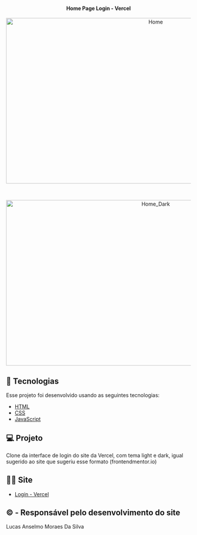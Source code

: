 <h4 align="center">
  Home Page Login - Vercel
</h4>

<p align="center" width="100%">
  <a data-flickr-embed="true" href="https://www.flickr.com/photos/190690980@N06/51006161137/in/dateposted-public/" title="Home"><img src="https://live.staticflickr.com/65535/51006161137_f04134ae1a_c.jpg" width="800" height="451" alt="Home"></a>
</p>

<br/>

<p align="center" width="100%">
  <a data-flickr-embed="true" href="https://www.flickr.com/photos/190690980@N06/51006054956/in/dateposted-public/" title="Home_Dark"><img src="https://live.staticflickr.com/65535/51006054956_80d5f4839b_c.jpg" width="800" height="451" alt="Home_Dark"></a>
</p>

## 🚀 Tecnologias

Esse projeto foi desenvolvido usando as seguintes tecnologias:

- [HTML](https://developer.mozilla.org/pt-BR/docs/Web/HTML)
- [CSS](https://developer.mozilla.org/pt-BR/docs/Web/CSS)
- [JavaScript](https://developer.mozilla.org/pt-BR/docs/Web/JavaScript)

## 💻 Projeto

Clone da interface de login do site da Vercel, com tema light e dark, igual sugerido ao site que sugeriu esse formato (frontendmentor.io)

## 👨‍💻 Site

- [Login - Vercel](https://eloquent-kilby-e4a3b5.netlify.app/)

## © - Responsável pelo desenvolvimento do site

Lucas Anselmo Moraes Da Silva
